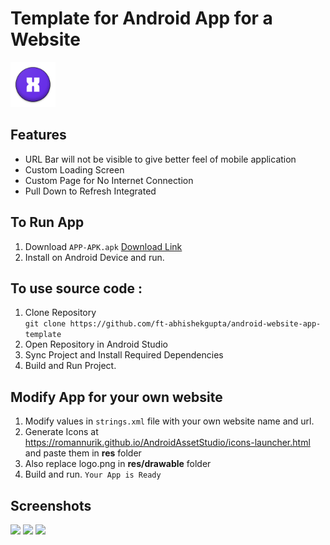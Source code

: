 # Template for Android App for a Website
![](./logo.png) 

## Features
* URL Bar will not be visible to give better feel of mobile application
* Custom Loading Screen 
* Custom Page for No Internet Connection
* Pull Down to Refresh Integrated
## To Run App
1. Download ```APP-APK.apk``` [Download Link](https://raw.githubusercontent.com/ft-abhishekgupta/android-website-app-template/master/APP-APK.apk "Direct Download")
1. Install on Android Device and run.

## To use source code : 
1. Clone Repository <br>
```git clone https://github.com/ft-abhishekgupta/android-website-app-template```
1. Open Repository in Android Studio
1. Sync Project and Install Required Dependencies
1. Build and Run Project.

## Modify App for your own website 
1. Modify values in ```strings.xml``` file with your own website name and url.
1. Generate Icons at https://romannurik.github.io/AndroidAssetStudio/icons-launcher.html and paste them in **res** folder
1. Also replace logo.png in **res/drawable** folder 
1. Build and run. ```Your App is Ready```

## Screenshots
![](./Screenshot1.jpg)
![](./Screenshot2.jpg)
![](./Screenshot3.jpg)